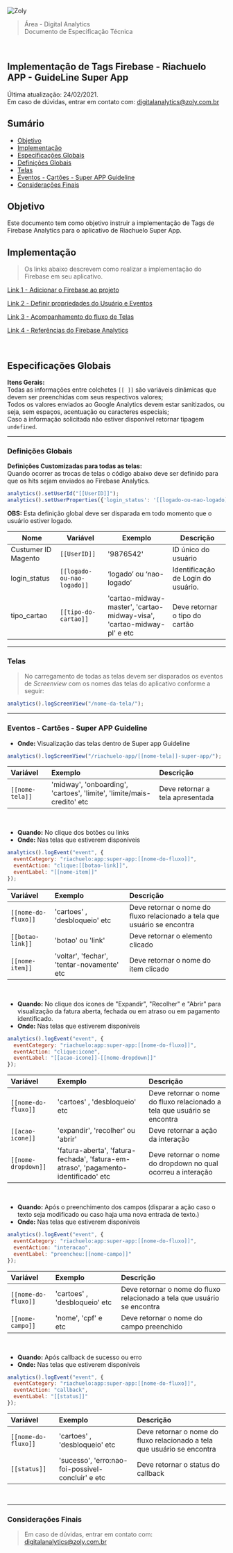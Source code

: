 ![Zoly](https://lucida-brasil.github.io/public/Images/zoly-logo.png)

> Área - Digital Analytics <br />
> Documento de Especificação Técnica

<br />

## Implementação de Tags Firebase - Riachuelo APP - GuideLine Super App

Última atualização: 24/02/2021. <br />
Em caso de dúvidas, entrar em contato com: [digitalanalytics@zoly.com.br](mailto:digitalanalytics@zoly.com.br)


## Sumário

- [Objetivo](#objetivo)
- [Implementação](#implementa%c3%a7%c3%a3o)
- [Especificações Globais](#especifica%c3%a7%c3%b5es-globais)
- [Definições Globais](#defini%c3%a7%c3%b5es-globais)
- [Telas](#telas)
- [Eventos - Cartões - Super APP Guideline](#Eventos---Cart%c3%b5es---Super-APP-Guideline)
- [Considerações Finais](#considera%c3%a7%c3%b5es-finais)


## Objetivo

Este documento tem como objetivo instruir a implementação de Tags de Firebase Analytics para o aplicativo de Riachuelo Super App.


## Implementação

> Os links abaixo descrevem como realizar a implementação do Firebase em seu aplicativo.

[Link 1 - Adicionar o Firebase ao projeto](https://rnfirebase.io/analytics/usage/#installation)

[Link 2 - Definir propriedades do Usuário e Eventos](https://rnfirebase.io/analytics/usage#usage)

[Link 3 - Acompanhamento do fluxo de Telas](https://rnfirebase.io/analytics/screen-tracking)

[Link 4 - Referências do Firebase Analytics](https://rnfirebase.io/reference/analytics)

<br />

## Especificações Globais

**Itens Gerais:**<br />
Todas as informações entre colchetes `[[ ]]` são variáveis dinâmicas que devem ser preenchidas com seus respectivos valores;<br />
Todos os valores enviados ao Google Analytics devem estar sanitizados, ou seja, sem espaços, acentuação ou caracteres especiais;<br />
Caso a informação solicitada não estiver disponível retornar tipagem `undefined`.

---

### Definições Globais

**Definições Customizadas para todas as telas:**<br />
Quando ocorrer as trocas de telas o código abaixo deve ser definido para que os hits sejam enviados ao Firebase Analytics.<br />

```javascript
analytics().setUserId("[[UserID]]");
analytics().setUserProperties({'login_status': '[[logado-ou-nao-logado]]','tipo_cartao': '[[tipo-do-cartao]]'});
```

**OBS:** Esta definição global deve ser disparada em todo momento que o usuário estiver logado.

| Nome                | Variável                   | Exemplo                  | Descrição                          |
| ------------------- | -------------------------- | ------------------------ | ---------------------------------- |
| Custumer ID Magento | `[[UserID]]`               | '9876542'                | ID único do usuário                |
| login_status         | `[[logado-ou-nao-logado]]` | ‘logado’ ou ‘nao-logado’ | Identificação de Login do usuário. |
| tipo_cartao    | `[[tipo-do-cartao]]` | 'cartao-midway-master', 'cartao-midway-visa', 'cartao-midway-pl' e etc |Deve retornar o tipo do cartão |

--- 

### Telas

> No carregamento de todas as telas devem ser disparados os eventos de _Screenview_ com os nomes das telas do aplicativo conforme a seguir:


```javascript
analytics().logScreenView("/nome-da-tela/");
```

---

### Eventos - Cartões - Super APP Guideline

- **Onde:** Visualização das telas dentro de Super app Guideline

```javascript
analytics().logScreenView("/riachuelo-app/[[nome-tela]]-super-app/");
```

| Variável           | Exemplo                               | Descrição                            |
| :----------------- | :------------------------------------ | :----------------------------------- |
| `[[nome-tela]]` | 'midway', 'onboarding', 'cartoes', 'limite', 'limite/mais-credito' etc | Deve retornar a tela apresentada |

<br />

- **Quando:** No clique dos botões ou links
- **Onde:** Nas telas que estiverem disponíveis

```javascript
analytics().logEvent("event", {
  eventCategory: "riachuelo:app:super-app:[[nome-do-fluxo]]",
  eventAction: "clique:[[botao-link]]",
  eventLabel: "[[nome-item]]"
});
```

| Variável           | Exemplo                               | Descrição                            |
| :----------------- | :------------------------------------ | :----------------------------------- |
| `[[nome-do-fluxo]]` | 'cartoes' , 'desbloqueio' etc | Deve retornar o nome do fluxo relacionado a tela que usuário se encontra |
| `[[botao-link]]` | 'botao' ou 'link' | Deve retornar o elemento clicado |
| `[[nome-item]]` | 'voltar', 'fechar', 'tentar-novamente' etc | Deve retornar o nome do item clicado |

<br />

- **Quando:** No clique dos ícones de "Expandir", "Recolher" e "Abrir" para visualização da fatura aberta, fechada ou em atraso ou em pagamento identificado.
- **Onde:** Nas telas que estiverem disponíveis

```javascript
analytics().logEvent("event", {
  eventCategory: "riachuelo:app:super-app:[[nome-do-fluxo]]",
  eventAction: "clique:icone",
  eventLabel: "[[acao-icone]]-[[nome-dropdown]]"
});
```

| Variável           | Exemplo                               | Descrição                            |
| :----------------- | :------------------------------------ | :----------------------------------- |
| `[[nome-do-fluxo]]` | 'cartoes' , 'desbloqueio' etc | Deve retornar o nome do fluxo relacionado a tela que usuário se encontra |
| `[[acao-icone]]` | 'expandir', 'recolher' ou 'abrir' | Deve retornar a ação da interação |
| `[[nome-dropdown]]` | 'fatura-aberta', 'fatura-fechada', 'fatura-em-atraso', 'pagamento-identificado' etc | Deve retornar o nome do dropdown no qual ocorreu a interação |

<br />

- **Quando:** Após o preenchimento dos campos (disparar a ação caso o texto seja modificado ou caso haja uma nova entrada de texto.)
- **Onde:** Nas telas que estiverem disponíveis

```javascript
analytics().logEvent("event", {
  eventCategory: "riachuelo:app:super-app:[[nome-do-fluxo]]",
  eventAction: "interacao",
  eventLabel: "preencheu:[[nome-campo]]"
});
```

| Variável           | Exemplo                               | Descrição                            |
| :----------------- | :------------------------------------ | :----------------------------------- |
| `[[nome-do-fluxo]]` | 'cartoes' , 'desbloqueio' etc | Deve retornar o nome do fluxo relacionado a tela que usuário se encontra |
| `[[nome-campo]]` | 'nome', 'cpf' e etc | Deve retornar o nome do campo preenchido |

<br />

- **Quando:** Após callback de sucesso ou erro
- **Onde:** Nas telas que estiverem disponíveis

```javascript
analytics().logEvent("event", {
  eventCategory: "riachuelo:app:super-app:[[nome-do-fluxo]]",
  eventAction: "callback",
  eventLabel: "[[status]]"
});
```

| Variável           | Exemplo                               | Descrição                            |
| :----------------- | :------------------------------------ | :----------------------------------- |
| `[[nome-do-fluxo]]` | 'cartoes' , 'desbloqueio' etc | Deve retornar o nome do fluxo relacionado a tela que usuário se encontra |
| `[[status]]` | 'sucesso', 'erro:nao-foi-possivel-concluir' e etc | Deve retornar o status do callback |

<br />


---

### Considerações Finais

> Em caso de dúvidas, entrar em contato com: [digitalanalytics@zoly.com.br](mailto:digitalanalytics@zoly.com.br)

<script>
  document.addEventListener('DOMContentLoaded', function(event) {
    document.querySelectorAll('h1 a')[0].style.display = 'none';
  });
</script>
